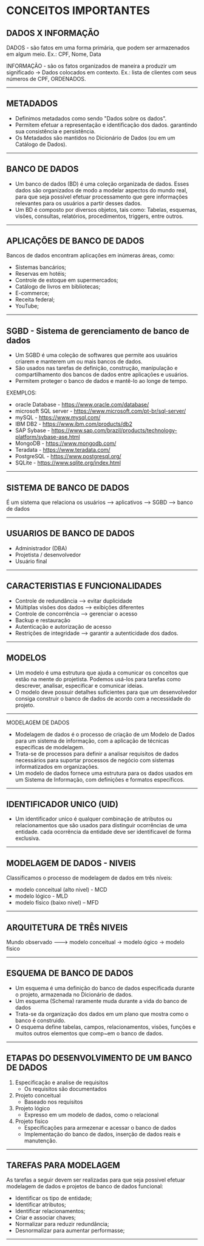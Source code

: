 # CONCEITOS IMPORTANTES

## DADOS X INFORMAÇÃO

DADOS - são fatos em uma forma primária, que podem ser armazenados em algum meio.
Ex.: CPF, Nome, Data

INFORMAÇÃO - são os fatos organizados de maneira a produzir um significado -> Dados colocados em contexto. 
Ex.: lista de clientes com seus números de CPF, ORDENADOS.
__________________________
## METADADOS
* Definimos metadados como sendo "Dados sobre os dados".
* Permitem efetuar a representação e identificação dos dados. garantindo sua consistência e persistência.
* Os Metadados são mantidos no Dicionário de Dados (ou em um Catálogo de Dados).
__________________________
## BANCO DE DADOS

* Um banco de dados (BD) é uma coleção organizada de dados. Esses dados são organizados de modo a modelar aspectos do mundo real, para que seja possível efetuar processamento que gere informações relevantes para os usuários a partir desses dados.
* Um BD é composto por diversos objetos, tais como: Tabelas, esquemas, visões, consultas, relatórios, procedimentos, triggers, entre outros.
__________________________
## APLICAÇÕES DE BANCO DE DADOS

Bancos de dados encontram aplicações em inúmeras áreas, como:
* Sistemas bancários;
* Reservas em hotéis;
* Controle de estoque em supermercados;
* Catálogo de livros em bibliotecas;
* E-commerce;
* Receita federal;
* YouTube;
__________________________
## SGBD - Sistema de gerenciamento de banco de dados 
* Um SGBD é uma coleção de softwares que permite aos usuários criarem e manterem um ou mais bancos de dados.
* São usados nas tarefas de definição, construção, manipulação e compartilhamento dos bancos de dados entre aplicações e usuários.
* Permitem proteger o banco de dados e mantê-lo ao longe de tempo.

EXEMPLOS:
* oracle Database - https://www.oracle.com/database/
* microsoft SQL server - https://www.microsoft.com/pt-br/sql-server/
* mySQL - https://www.mysql.com/
* IBM DB2 - https://www.ibm.com/products/db2
* SAP Sybase - https://www.sap.com/brazil/products/technology-platform/sybase-ase.html
* MongoDB - https://www.mongodb.com/
* Teradata - https://www.teradata.com/
* PostgreSQL - https://www.postgresql.org/
* SQLite - https://www.sqlite.org/index.html

__________________________
## SISTEMA DE BANCO DE DADOS

É um sistema que relaciona os usuários --> aplicativos --> SGBD --> banco de dados
__________________________
## USUARIOS DE BANCO DE DADOS
* Administrador (DBA)
* Projetista / desenvolvedor
* Usuário final
__________________________
## CARACTERISTIAS E FUNCIONALIDADES
* Controle de redundância --> evitar duplicidade
* Múltiplas visões dos dados --> exibições diferentes
* Controle de concorrência --> gerenciar o acesso
* Backup e restauração
* Autenticação e autorização de acesso
* Restrições de integridade --> garantir a autenticidade dos dados.

__________________________
## MODELOS

* Um modelo é uma estrutura que ajuda a comunicar os conceitos que estão na mente do projetista. Podemos usá-los para tarefas como descrever, analisar, especificar e comunicar ideias.
* O modelo deve possuir detalhes suficientes para que um desenvolvedor consiga construir o banco de dados de acordo com a necessidade do projeto.
__________________________
MODELAGEM DE DADOS

* Modelagem de dados é o processo de criação de um Modelo de Dados para um sistema de informação, com a aplicação de técnicas especificas de modelagem.
* Trata-se de processos para definir a analisar requisitos de dados necessários para suportar processos de negócio com sistemas informatizados em organizações.
* Um modelo de dados fornece uma estrutura para os dados usados em um Sistema de Informação, com definições e formatos específicos.
__________________________
## IDENTIFICADOR UNICO (UID)

* Um identificador unico é qualquer combinação de atributos ou relacionamentos que são usados para distinguir ocorrências de uma entidade. cada ocorrência da entidade deve ser identificavel de forma exclusiva.
_____________________
## MODELAGEM DE DADOS - NIVEIS

Classificamos o processo de modelagem de dados em três níveis:
* modelo conceitual (alto nivel) - MCD
* modelo lógico - MLD
* modelo físico (baixo nivel) – MFD
_____________________
## ARQUITETURA DE TRÊS NIVEIS

Mundo observado ---> modelo conceitual -> modelo ógico -> modelo fisico
_____________________
## ESQUEMA DE BANCO DE DADOS

* Um esquema é uma definição do banco de dados especificada durante o projeto, armazenada no Dicionário de dados. 
* Um esquema (Schema) raramente muda durante a vida do  banco de dados
* Trata-se da organização dos dados em um plano que mostra como o banco é construido. 
* O esquema define tabelas, campos, relacionamentos, visões, funções e muitos outros elementos que comp~em o banco de dados.
_____________________
## ETAPAS DO DESENVOLVIMENTO DE UM BANCO DE DADOS
1. Especificação e analise de requisitos 
	* Os requisitos são documentados
2. Projeto conceitual
	* Baseado nos requisitos
3. Projeto lógico
	* Expresso em um modelo de dados, como o relacional 
4. Projeto fisico
	* Especificações para armezenar e acessar o banco de dados
	* Implementação do banco de dados, inserção de dados reais e manutenção.
_____________________
## TAREFAS PARA MODELAGEM

As tarefas a seguir devem ser realizadas para que seja possivel efetuar modelagem de dados e projetos de banco de dados funcional:
* Identificar os tipo de entidade;
* Identificar atributos;
* Identificar relacionamentos;
* Criar e associar chaves;
* Normalizar para reduzir redundância;
* Desnormalizar para aumentar performasse;
_____________________



